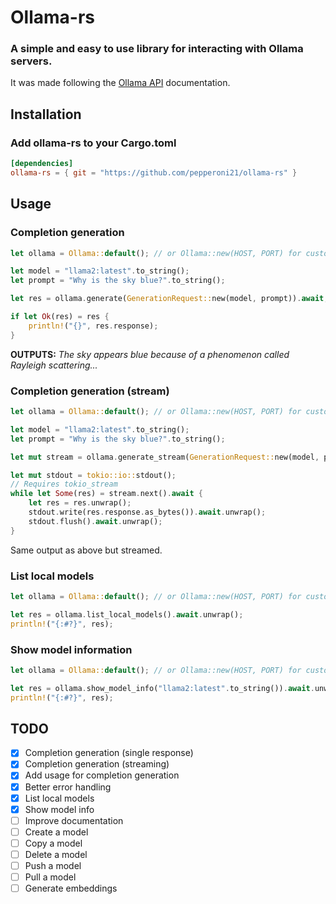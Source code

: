 # Ollama-rs
### A simple and easy to use library for interacting with Ollama servers.
It was made following the [Ollama API](https://github.com/jmorganca/ollama/blob/main/docs/api.md) documentation.

## Installation
### Add ollama-rs to your Cargo.toml
```toml
[dependencies]
ollama-rs = { git = "https://github.com/pepperoni21/ollama-rs" }
```

## Usage
### Completion generation
```rust
let ollama = Ollama::default(); // or Ollama::new(HOST, PORT) for custom values

let model = "llama2:latest".to_string();
let prompt = "Why is the sky blue?".to_string();

let res = ollama.generate(GenerationRequest::new(model, prompt)).await;

if let Ok(res) = res {
    println!("{}", res.response);
}
```
**OUTPUTS:** *The sky appears blue because of a phenomenon called Rayleigh scattering...*
### Completion generation (stream)
```rust
let ollama = Ollama::default(); // or Ollama::new(HOST, PORT) for custom values

let model = "llama2:latest".to_string();
let prompt = "Why is the sky blue?".to_string();

let mut stream = ollama.generate_stream(GenerationRequest::new(model, prompt)).await.unwrap(); // bad error handling for example purposes

let mut stdout = tokio::io::stdout();
// Requires tokio_stream
while let Some(res) = stream.next().await {
    let res = res.unwrap();
    stdout.write(res.response.as_bytes()).await.unwrap();
    stdout.flush().await.unwrap();
}
```
Same output as above but streamed.
### List local models
```rust
let ollama = Ollama::default(); // or Ollama::new(HOST, PORT) for custom values

let res = ollama.list_local_models().await.unwrap();
println!("{:#?}", res);
```
### Show model information
```rust
let ollama = Ollama::default(); // or Ollama::new(HOST, PORT) for custom values

let res = ollama.show_model_info("llama2:latest".to_string()).await.unwrap();
println!("{:#?}", res);
```

## TODO
- [x] Completion generation (single response)
- [x] Completion generation (streaming)
- [x] Add usage for completion generation
- [x] Better error handling
- [x] List local models
- [x] Show model info
- [ ] Improve documentation
- [ ] Create a model
- [ ] Copy a model
- [ ] Delete a model
- [ ] Push a model
- [ ] Pull a model
- [ ] Generate embeddings